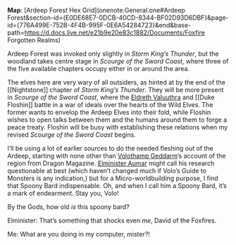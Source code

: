 
**Map**: [Ardeep Forest Hex Grid](onenote:General.one#Ardeep Forest&section-id={E0DE68E7-0DCB-40CD-8344-BF02D93D6DBF}&page-id={776A499E-752B-4F4B-995F-0E6A54284723}&end&base-path=https://d.docs.live.net/e21b9e20e83c1882/Documents/Foxfire Forgotten Realms)

Ardeep Forest was invoked only slightly in *Storm King’s Thunder*, but the woodland takes centre stage in *Scourge of the Sword Coast*, where three of the five available chapters occupy either in or around the area.

The elves here are very wary of all outsiders, as hinted at by the end of the [[Nightstone]] chapter of *Storm King’s Thunder*. They will be more present in *Scourge of the Sword Coast*, where the [Eldreth Valuuthra](Eldreth%20Valuuthra.md) and [[Duke Floshin]] battle in a war of ideals over the hearts of the Wild Elves. The former wants to envelop the Ardeep Elves into their fold, while Floshin wishes to open talks between them and the humans around them to forge a peace treaty. Floshin will be busy with establishing these relations when my revised *Scourge of the Sword Coast* begins.

I’ll be using a lot of earlier sources to do the needed fleshing out of the Ardeep, starting with none other than [Volothamp Geddarm](Volothamp%20Geddarm.md)’s account of the region from Dragon Magazine. [Elminister Aumar](Elminister%20Aumar.md) might call his research questionable at best (which haven’t changed much if Volo’s Guide to Monsters is any indication,) but for a Micro-worldbuilding purpose, I find that Spoony Bard indispensable.
Oh, and when I call him a Spoony Bard, it’s a mark of endearment. Stay you, Volo!

By the Gods, how old *is* this spoony bard?

Elminister: That’s something that shocks even *me*, David of the Foxfires.

Me: What are you doing in my computer, mister?!
